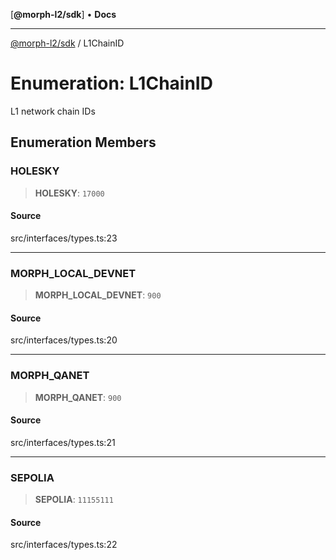 [**@morph-l2/sdk**] • **Docs**

***

[@morph-l2/sdk](../1-globals.md) / L1ChainID

# Enumeration: L1ChainID

L1 network chain IDs

## Enumeration Members

### HOLESKY

> **HOLESKY**: `17000`

#### Source

src/interfaces/types.ts:23

***

### MORPH\_LOCAL\_DEVNET

> **MORPH\_LOCAL\_DEVNET**: `900`

#### Source

src/interfaces/types.ts:20

***

### MORPH\_QANET

> **MORPH\_QANET**: `900`

#### Source

src/interfaces/types.ts:21

***

### SEPOLIA

> **SEPOLIA**: `11155111`

#### Source

src/interfaces/types.ts:22

